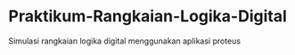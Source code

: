# Praktikum-Rangkaian-Logika-Digital
Simulasi rangkaian logika digital menggunakan aplikasi proteus
